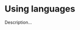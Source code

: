 <!-- ======================================================================
--- Search engine
title:          Using languages
keywords:       multi-language
description:    Using languages in md-site-engine.
--- Menu system
order:          30
text:           Using languages
hidden:         false
umbel:          false
--- Page properties
id:             
document:       
layout:         layout-2-left
$-left:         toc
======================================================================= -->

# Using languages

Description...